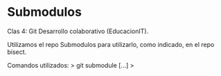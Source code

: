 # Submodulos

Clas 4: Git Desarrollo colaborativo (EducacionIT).

Utilizamos el repo Submodulos para utilizarlo, como indicado, en el repo bisect.

Comandos utilizados:
	> git submodule [...]
	> 